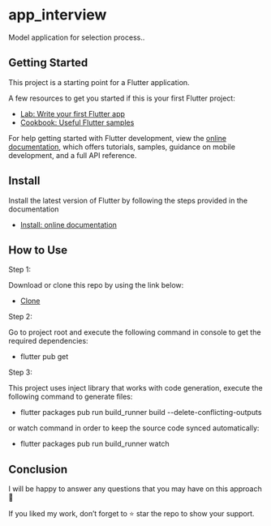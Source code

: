 # app_interview

Model application for selection process..

## Getting Started

This project is a starting point for a Flutter application.

A few resources to get you started if this is your first Flutter project:

- [Lab: Write your first Flutter app](https://docs.flutter.dev/get-started/codelab)
- [Cookbook: Useful Flutter samples](https://docs.flutter.dev/cookbook)

For help getting started with Flutter development, view the
[online documentation](https://docs.flutter.dev/), which offers tutorials,
samples, guidance on mobile development, and a full API reference.

## Install

Install the latest version of Flutter by following the steps provided in the documentation

- [Install: online documentation](https://docs.flutter.dev/get-started/install)

## How to Use

Step 1:

Download or clone this repo by using the link below:

- [Clone](https://github.com/leocarminatti/app_interview.git)

Step 2:

Go to project root and execute the following command in console to get the required dependencies:

 - flutter pub get 

Step 3:

This project uses inject library that works with code generation, execute the following command to generate files:

 - flutter packages pub run build_runner build --delete-conflicting-outputs

or watch command in order to keep the source code synced automatically:

 - flutter packages pub run build_runner watch


## Conclusion

I will be happy to answer any questions that you may have on this approach 🙂

If you liked my work, don’t forget to ⭐ star the repo to show your support.


